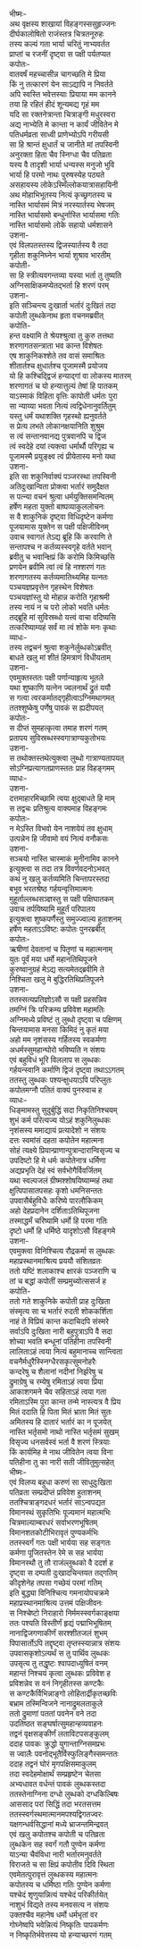 भीष्मः-  
अथ वृक्षस्य शाखायां विहङ्गस्ससुहृज्जनः  
दीर्घकालोषितो राजंस्तत्र चित्रतनूरुहः  
तस्य कल्यं गता भार्या चरितुं नाभ्यवर्तत  
प्राप्तां च रजनीं दृष्ट्वा स पक्षी पर्यतप्यत  
कपोतः-  
वातवर्षं महच्चासीन्न चागच्छति मे प्रिया  
किं नु तत्कारणं येन साऽद्यापि न निवर्तते  
अपि स्वस्ति भवेत्तस्याः प्रियाया मम कानने  
तया हि रहितं हीदं शून्यमद्य गृहं मम  
यदि सा रक्तनेत्रान्ता चित्राङ्गी मधुरस्वरा  
अद्य नाभ्येति मे कान्ता न कार्यं जीवितेन मे  
पतिधर्मव्रता साध्वी प्राणेभ्योऽपि गरीयसी  
सा हि श्रान्तं क्षुधार्तं च जानीते मां तपस्विनी  
अनुरक्ता हिता चैव स्निग्धा चैव पतिव्रता  
यस्य वै तादृशी भार्या धन्यस्स मनुजो भुवि  
भार्या हि परमो नाथः पुरुषस्येह पठ्यते  
असहायस्य लोकेऽस्मिँल्लोकयात्रासहायिनी  
अथ मोहाभिभूतस्य नित्यं कृच्छ्रगतस्य च  
नास्ति भार्यासमं मित्रं नरस्यार्तस्य भेषजम्  
नास्ति भार्यासमो बन्धुर्नास्ति भार्यासमा गतिः  
नास्ति भार्यासमो लोके सहायो धर्मशासने  
उशना-   
एवं विलपतस्तस्य द्विजस्यार्तस्य वै तदा  
गृहीता शकुनिघ्नेन भार्या शुश्राव भारतीम्  
कपोती-  
सा हि स्त्रीत्यवगन्तव्या यस्या भर्ता तु तुष्यति  
अग्निसाक्षिकमप्येतद्भर्ता हि शरणं परम्  
उशना-  
इति सञ्चिन्त्य दुःखार्ता भर्तारं दुःखितं तदा  
कपोती लुब्धकेनाथ हृता वचनमब्रवीत्  
कपोति-  
हन्त वक्ष्यामि ते श्रेयश्श्रुत्वा तु कुरु तत्तथा  
शरणागतसन्त्राता भव कान्त विशेषतः  
एष शाकुनिकश्शेते तव वासं समाश्रितः  
शीतार्तश्च क्षुधार्तश्च पूजामस्मै प्रयोजय  
यो हि कश्चिद्द्विजं हन्याद्गां वा लोकस्य मातरम्  
शरणागतं च यो हन्यात्तुल्यं तेषां हि पातकम्  
याऽस्माकं विहिता वृत्तिः कापोती धर्मतः पुरा  
सा न्याय्या भवता नित्यं त्वद्विधेनानुवर्तितुम्  
यस्तु धर्मं यथाशक्ति गृहस्थो ह्यनुवर्तते  
स प्रेत्य लभते लोकानक्षयानिति शुश्रुम  
स त्वं सन्तानवानद्य पुत्रवानपि च द्विज  
त्वं स्वदेहे दयां त्यक्त्वा धर्मार्थौ परिगृह्य च  
पूजामस्मै प्रयुङ्क्ष्व त्वं प्रीयेतास्य मनो यथा  
उशना-  
इति सा शकुनिर्वाक्यं पञ्जरस्था तपस्विनी  
अतिदुःखान्विता प्रोक्त्वा भर्तारं समुदैक्षत   
स पत्न्या वचनं श्रुत्वा धर्मयुक्तिसमन्वितम्  
हर्षेण महता युक्तो बाष्पव्याकुललोचनः  
स वै शाकुनिकं दृष्ट्वा विधिदृष्टेन कर्मणा  
पूजयामास युक्तेन स पक्षी पक्षिजीविनम्  
उवाच स्वागतं तेऽद्य ब्रूहि किं करवाणि ते  
सन्तापश्च न कर्तव्यस्स्वगृहे वर्तते भवान्  
ब्रवीतु च भवान्क्षिप्रं किं करोमि किमिच्छसि  
प्रणयेन ब्रवीमि त्वां त्वं हि नश्शरणं गतः  
शरणागतस्य कर्तव्यमातिथ्यमिह यत्नतः  
पञ्चयज्ञप्रवृत्तेन गृहस्थेन विशेषतः  
पञ्चयज्ञांस्तु यो मोहान्न करोति गृहाश्रमी  
तस्य नायं न च परो लोको भवति धर्मतः  
तद्ब्रूहि मां सुविस्रब्धो यत्त्वं वाचा वदिष्यसि  
तत्करिष्याम्यहं सर्वं मा त्वं शोके मनः कृथाः  
व्याधः-  
तस्य तद्वचनं श्रुत्वा शकुनेर्लुब्धकोऽब्रवीत्  
बाधते खलु मां शीतं हिमत्राणं विधीयताम्  
उशना-  
एवमुक्तस्ततः पक्षी पर्णान्याहृत्य भूतले  
यथा शुष्काणि यत्नेन ज्वलनार्थं द्रुतं ययौ  
स गत्वा त्वरकर्मातद्गृहीत्वाऽग्निमथागमत्  
ततश्शुष्केषु पर्णेषु पावकं स ह्यदीपयत्  
कपोतः-  
स दीप्तं सुमहत्कृत्वा तमाह शरणं गतम्  
प्रतापय सुविस्रब्धस्स्वगात्राण्यकुतोभयः  
उशना-  
स तथोक्तस्तथेत्युक्त्वा लुब्धो गात्राण्यतापयत्  
सोऽग्निप्रत्यागतप्राणस्ततः प्राह विहङ्गमम्  
व्याधः-  
उशना-  
दत्तमाहारमिच्छामि त्वया क्षुद्बाधते हि माम्  
स तद्वचः प्रतिश्रुत्य वाक्यमाह विहङ्गमः  
कपोतः-  
न मेऽस्ति विभवो येन नाशयेयं तव क्षुधाम्  
उत्पन्नेन हि जीवामो वयं नित्यं वनौकसः  
उशना-  
सञ्चयो नास्ति चास्माकं मुनीनामिव कानने  
इत्युक्त्वा स तदा तत्र विवर्णवदनोऽभवत्  
कथं नु खलु कर्तव्यमिति चिन्तापरस्तदा  
बभूव भरतश्रेष्ठ गर्हयन्वृत्तिमात्मनः  
मुहूर्ताल्लब्धसञ्ज्ञस्तु स पक्षी पक्षिघातकम्  
उवाच तर्पयिष्यामि मुहूर्तं परिपालय  
इत्युक्त्वा शुष्कपर्णैस्तु समुज्ज्वाल्य हुताशनम्  
हर्षेण महताऽऽविष्टः कपोतः पुनरब्रबीत्  
कपोतः-  
ऋषीणां देवतानां च पितॄणां च महात्मनाम्  
युतः पूर्वं मया धर्मो महानतिथिपूजने  
कुरुष्वानुग्रहं मेऽद्य सत्यमेतद्ब्रवीमि ते  
निश्चिता खलु मे बुद्धिरतिथिप्रतिपूजने  
उशना-  
ततस्सत्यप्रतिज्ञोऽसौ स पक्षी प्रहसन्निव  
तमग्निं त्रिः परिक्रम्य प्रविवेश महामतिः  
अग्निमध्ये प्रविष्टं तु लुब्धो दृष्ट्वा च पक्षिणम्  
चिन्तयामास मनसा किमिदं नु कृतं मया  
अहो मम नृशंसस्य गर्हितस्य स्वकर्मणा  
अधर्मस्सुमहान्घोरो भविष्यति न संशयः  
एवं बहुविधं भूरि विललाप स लुब्धकः  
गर्हयन्स्वानि कर्माणि द्विजं दृष्ट्वा तथाऽऽगतम्   
ततस्तु लुब्धकः पश्यन्क्षुधयाऽपि परिप्लुतः  
कपोतमग्नौ पतितं वाक्यं पुनरुवाच ह  
व्याधः-  
धिङ्मामस्तु सुदुर्बुद्धिं सदा निकृतिनिश्चयम्  
शुभं कर्म परित्यज्य योऽहं शकुनिलुब्धकः  
नृशंसस्य ममाद्यायं प्रत्यादेशो न संशयः  
दत्तः स्वमांसं दहता कपोतेन महात्मना  
सोहं त्यक्ष्ये प्रियान्प्राणान्पुत्रान्दारान्विसृज्य च  
उपदिष्टो हि मे धर्मः कपोतेनात्र धर्मिणा  
अद्यप्रभृति देहं स्वं सर्वभोगैर्विवर्जितम्  
यथा स्वल्पजलं ग्रीष्मश्शोषयिष्याम्महं तथा  
क्षुत्पिपासातपसहः कृशो धमनिसन्ततः  
उपवासैर्बहुविधैः करिष्ये पारलौकिकम्  
अहो देहप्रदानेन दर्शिताऽतिथिपूजना  
तस्माद्धर्मं चरिष्यामि धर्मो हि परमा गतिः  
दृष्टो धर्मो हि धर्मिष्ठे यादृशोऽसौ विहङ्गमे  
उशना-  
एवमुक्त्वा विनिश्चित्य रौद्रकर्मा स लुब्धकः  
महाप्रस्थानमाश्रित्य प्रययौ संशितव्रतः  
ततो यष्टिं शलाकाश्च क्षारकं पञ्जराणि च  
तां च बद्धां कपोतीं सम्प्रमुच्योत्ससर्ज ह   
कपोति-  
ततो गते शाकुनिके कपोती प्राह दुःखिता  
संस्मृत्य सा च भर्तारं रुदती शोककर्शिता  
नाहं ते विप्रियं कान्त कदाचिदपि संस्मरे  
सर्वाऽपि दुःखिता नारी बहुपुत्राऽपि वै सदा  
शोच्या भवति बन्धूनां पतिहीना तपस्विनी  
लालिताऽहं त्वया नित्यं बहुमानाच्च सान्त्विता  
वचनैर्मधुरैस्स्निग्धैरसकृत्सुमनोहरैः  
कन्दरेषु च शैलानां नदीनां निर्झरेषु च  
द्रुमाग्रेषु च रम्येषु रमिताऽहं त्वया प्रिया  
आकाशगमने चैव सहिताऽहं त्वया गता  
रमिताऽस्मि पुरा कान्त तन्मे नास्त्यत्र वै प्रिय  
मितं ददाति हि पिता मितं भ्राता मितं सुतः  
अमितस्य हि दातारं भर्तारं का न पूजयेत्  
नास्ति भर्तृसमो नाथो नास्ति भर्तृसमं सुखम्  
विसृज्य धनसर्वस्वं भर्ता वै शरणं स्त्रियाः  
किं कार्यमिह मे नाथ जीवितेन त्वया विना  
पतिहीना तु का नारी सती जीवितुमुत्सहेत्  
भीष्मः-  
एवं विलप्य बहुधा करुणं सा साधुदुःखिता  
पतिव्रता सम्प्रदीप्तं प्रविवेश हुताशनम्  
ततश्चित्राङ्गदधरं भर्तारं साऽन्वपद्यत  
विमानस्थं सुकृतिभिः पूज्यमानं महात्मभिः  
चित्रमाल्याम्बरधरं सर्वाभरणभूषितम्  
विमानशतकोटीभिरावृतं पुण्यकर्मभिः  
ततस्स्वर्गं गतः पक्षी भार्यया सह सङ्गतः  
कर्मणा पूजितस्तेन रेमे स सह भार्यया   
विमानस्थौ तु तौ राजंल्लुब्धको वै ददर्श ह  
दृष्ट्वा स दम्पती दुःखादचिन्तयत तद्गतिम्  
कीदृशेनेह तपसा गच्छेयं परमां गतिम्  
इति बुद्ध्या विनिश्चित्य गमनायोपचक्रमे  
महाप्रस्थानमाश्रित्य उत्तमं पक्षिजीवनः  
स निश्चेष्टो निराहारो निर्ममस्स्वर्गकाङ्क्षया  
ततः पश्यति विस्तीर्णं हृद्यं पद्माभिभूषितम्  
नानाद्विजगणाकीर्णं सरश्शीतजलं शुभम्  
पिपासार्तोऽपि तद्दृष्ट्वा तृप्तस्स्यान्नात्र संशयः  
उपवासकृशोऽत्यर्थं स तु पार्थिव लुब्धकः  
उपसृत्य तु तद्धृष्टः श्वापदाध्युषितं वनम्  
महान्तं निश्चयं कृत्वा लुब्धकः प्रविवेश ह  
प्रविशन्नेव स वनं निगृहीतस्स कण्टकैः  
स कण्टकैर्विभिन्नाङ्गो लोहितार्द्रीकृतच्छविः  
बभ्राम तस्मिन्विजने नानाद्रुमलताकुले  
ततो द्रुमाणां पततां पवनेन वने तदा  
उदतिष्ठत सङ्घर्षात्सुमहान्हव्यवाहनः  
तद्वनं वृक्षसङ्कीर्णं लताविटपसङ्कुलम्  
ददाह पावकः क्रुद्धो युगान्ताग्निसमप्रभः  
स ज्वालैः पवनोद्भूतैर्विस्फुलिङ्गैस्समन्ततः  
ददाह तद्वनं घोरं मृगपक्षिसमाकुलम्  
तदा स्वदेहमोक्षार्थं सम्प्रहृष्टेन चेतसा  
अभ्यधावत वर्धन्तं पावकं लुब्धकस्तदा  
ततस्तेनाग्निना दग्धो लुब्धको दग्धकिल्बिषः  
आससाद परां सिद्धिं तदा भरतसत्तम  
ततस्स्वर्गस्थमात्मानमपश्यद्विगतज्वरः  
यक्षगन्धर्वसिद्धानां मध्ये भ्राजन्तमिन्द्रवत्  
एवं खलु कपोतश्च कपोती च पतिव्रता  
लुब्धकेन सह स्वर्गं गतौ पुण्येन कर्मणा  
याऽन्या चैवंविधा नारी भर्तारमनुवर्तते  
विराजते च सा क्षिप्रं कपोतीव दिवि स्थिता  
एवमेतत्पुरावृत्तं लुब्धकस्य महात्मनः  
कपोतस्य च धर्मिष्ठा गतिः पुण्येन कर्मणा  
यश्चेदं शृणुयान्नित्यं यश्चेदं परिकीर्तयेत्  
नाशुभं विद्यते तस्य मनवसत्य न संशयः  
उक्तश्चैव महानेष धर्मो धर्मभृतां वर  
गोघ्नेष्वपि भवेन्नित्यं निष्कृतिः पापकर्मणः  
न निष्कृतिर्भवेत्तस्य यो हन्याच्छरणं गतम्  
